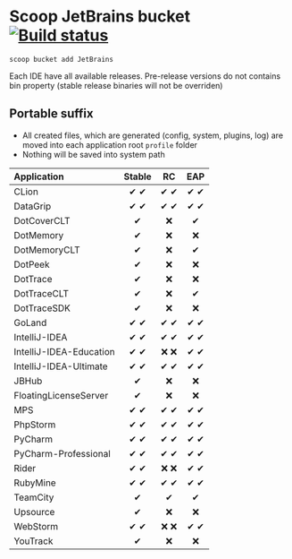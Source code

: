 # Scoop JetBrains bucket [![Build status](https://img.shields.io/appveyor/ci/Ash258/scoop-Jetbrains/master.svg?style=popout&logo=appveyor&label=AppVeyor)](https://ci.appveyor.com/project/Ash258/scoop-jetbrains)

`scoop bucket add JetBrains`

Each IDE have all available releases. Pre-release versions do not contains bin property (stable release binaries will not be overriden)

## Portable suffix

- All created files, which are generated (config, system, plugins, log) are moved into each application root `profile` folder
- Nothing will be saved into system path

| Application             | Stable |  RC   |  EAP  |
| :---------------------- | :----: | :---: | :---: |
| CLion                   |  ✔ ✔   |  ✔ ✔  |  ✔ ✔  |
| DataGrip                |  ✔ ✔   |  ✔ ✔  |  ✔ ✔  |
| DotCoverCLT             |   ✔    |   ❌   |   ✔   |
| DotMemory               |   ✔    |   ❌   |   ❌   |
| DotMemoryCLT            |   ✔    |   ❌   |   ✔   |
| DotPeek                 |   ✔    |   ❌   |   ❌   |
| DotTrace                |   ✔    |   ❌   |   ❌   |
| DotTraceCLT             |   ✔    |   ❌   |   ✔   |
| DotTraceSDK             |   ✔    |   ❌   |   ❌   |
| GoLand                  |  ✔ ✔   |  ✔ ✔  |  ✔ ✔  |
| IntelliJ-IDEA           |  ✔ ✔   |  ✔ ✔  |  ✔ ✔  |
| IntelliJ-IDEA-Education |  ✔ ✔   |  ❌ ❌  |  ✔ ✔  |
| IntelliJ-IDEA-Ultimate  |  ✔ ✔   |  ✔ ✔  |  ✔ ✔  |
| JBHub                   |   ✔    |   ❌   |   ❌   |
| FloatingLicenseServer   |   ✔    |   ❌   |   ❌   |
| MPS                     |  ✔ ✔   |  ✔ ✔  |  ✔ ✔  |
| PhpStorm                |  ✔ ✔   |  ✔ ✔  |  ✔ ✔  |
| PyCharm                 |  ✔ ✔   |  ✔ ✔  |  ✔ ✔  |
| PyCharm-Professional    |  ✔ ✔   |  ✔ ✔  |  ✔ ✔  |
| Rider                   |  ✔ ✔   |  ❌ ❌  |  ✔ ✔  |
| RubyMine                |  ✔ ✔   |  ✔ ✔  |  ✔ ✔  |
| TeamCity                |   ✔    |   ✔   |   ✔   |
| Upsource                |   ✔    |   ❌   |   ❌   |
| WebStorm                |  ✔ ✔   |  ❌ ❌  |  ✔ ✔  |
| YouTrack                |   ✔    |   ❌   |   ❌   |

